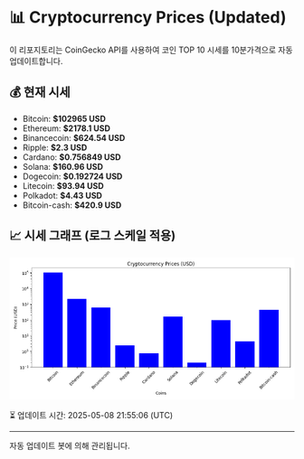 
# 📊 Cryptocurrency Prices (Updated)

이 리포지토리는 CoinGecko API를 사용하여 코인 TOP 10 시세를 10분가격으로 자동 업데이트합니다.

## 💰 현재 시세
- Bitcoin: **$102965 USD**
- Ethereum: **$2178.1 USD**
- Binancecoin: **$624.54 USD**
- Ripple: **$2.3 USD**
- Cardano: **$0.756849 USD**
- Solana: **$160.96 USD**
- Dogecoin: **$0.192724 USD**
- Litecoin: **$93.94 USD**
- Polkadot: **$4.43 USD**
- Bitcoin-cash: **$420.9 USD**

## 📈 시세 그래프 (로그 스케일 적용)
![Crypto Prices](crypto_prices.png)

⏳ 업데이트 시간: 2025-05-08 21:55:06 (UTC)

---
자동 업데이트 봇에 의해 관리됩니다.
